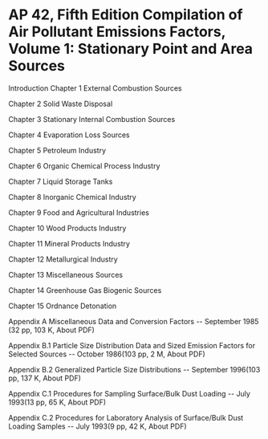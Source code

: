 # AP 42, Fifth Edition Compilation of Air Pollutant Emissions Factors, Volume 1: Stationary Point and Area Sources

Introduction
Chapter 1 	External Combustion Sources

Chapter 2 	Solid Waste Disposal

Chapter 3 	Stationary Internal Combustion Sources

Chapter 4 	Evaporation Loss Sources

Chapter 5 	Petroleum Industry

Chapter 6 	Organic Chemical Process Industry

Chapter 7 	Liquid Storage Tanks

Chapter 8 	Inorganic Chemical Industry

Chapter 9 	Food and Agricultural Industries

Chapter 10 	Wood Products Industry

Chapter 11 	Mineral Products Industry

Chapter 12 	Metallurgical Industry

Chapter 13 	Miscellaneous Sources

Chapter 14 	Greenhouse Gas Biogenic Sources

Chapter 15 	Ordnance Detonation

Appendix A 	Miscellaneous Data and Conversion Factors -- September 1985 (32 pp, 103 K, About PDF)

Appendix B.1 	Particle Size Distribution Data and Sized Emission Factors for Selected Sources -- October 1986(103 pp, 2 M, About PDF)

Appendix B.2 	Generalized Particle Size Distributions -- September 1996(103 pp, 137 K, About PDF)

Appendix C.1 	Procedures for Sampling Surface/Bulk Dust Loading -- July 1993(13 pp, 65 K, About PDF)

Appendix C.2 	Procedures for Laboratory Analysis of Surface/Bulk Dust Loading Samples -- July 1993(9 pp, 42 K, About PDF)

